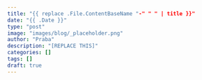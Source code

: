 ```yaml
---
title: "{{ replace .File.ContentBaseName "-" " " | title }}"
date: "{{ .Date }}"
type: "post"
image: "images/blog/_placeholder.png"
author: "Praba"
description: "[REPLACE THIS]"
categories: []
tags: []
draft: true
---
```

